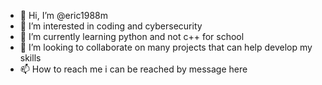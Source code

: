 - 👋 Hi, I’m @eric1988m
- 👀 I’m interested in coding and cybersecurity
- 🌱 I’m currently learning python and not c++ for school
- 💞️ I’m looking to collaborate on many projects that can help develop my skills
- 📫 How to reach me i can be reached by message here 

<!---
eric1988m/eric1988m is a ✨ special ✨ repository because its `README.md` (this file) appears on your GitHub profile.
You can click the Preview link to take a look at your changes.
--->
